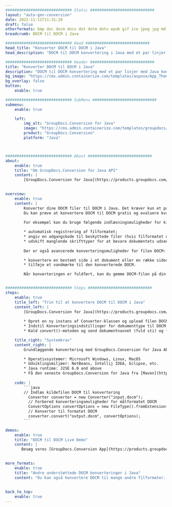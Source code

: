 ```yaml
---
############################# Static ############################
layout: "auto-gen-conversion"
date: 2022-11-11T11:31:28
draft: false
otherformats: bmp doc docm docx dot dotm dotx epub gif ico jpeg jpg md odt ott pdf png psd rtf tex tif tiff txt xps
breadcrumb: DOCM til DOCM i Java

############################# Head ############################
head_title: "Konverter DOCM til DOCM i Java"
head_description: "DOCM til DOCM konvertering i Java med et par linjer kode. Konverter over 160 filformater ved hjælp af GroupDocs dokumentkonverterings-API for Java"

############################# Header ############################
title: "Konverter DOCM til DOCM i Java"
description: "DOCM til DOCM konvertering med et par linjer med Java kode"
bg_image: "https://cms.admin.containerize.com/templates/aspose/App_Themes/V3/images/bg/header1.png"
bg_overlay: false
button:
    enable: true

############################# SubMenu ############################
submenu:
    enable: true

    left:
        img_alt: "GroupDocs.Conversion for Java"
        image: "https://cms.admin.containerize.com/templates/groupdocs/images/product-logos/90x90-noborder/groupdocs-conversion-java.png"
        product: "GroupDocs.Conversion"
        platform: "Java"



############################# About ############################
about:
    enable: true
    title: "Om GroupDocs.Conversion for Java API"
    content: |
        [GroupDocs.Conversion for Java](https://products.groupdocs.com/conversion/java/) er en avanceret filformatkonverterings-API til konvertering mellem populære billed- og dokumentformater såsom Microsoft Office, OpenDocument, PDF, HTML, e-mail, CAD. og meget mere med blot et par linjer kode. Den native API registrerer automatisk formaterne af de originale dokumenter og tilbyder mange muligheder for at tilpasse de konverterede dokumenter. Sammen med funktionen til at udtrække information fra et dokument, understøtter den også caching af konverteringsresultaterne til den lokale disk som standard. Enhver form for cachelagring kan dog understøttes ved at implementere de passende grænseflader - Amazon S3, Dropbox, Google Drive, Windows Azure, Reddis eller andre.
    

overview:
    enable: true
    content: |
        Konverter dine DOCM filer til DOCM i Java. Det kræver kun et par linjer med Java kode på enhver platform efter eget valg, såsom Windows, Linux, macOS.
        Du kan prøve at konvertere DOCM til DOCM gratis og evaluere kvaliteten af ​​konverteringsresultaterne. Sammen med simple filkonverteringsscripts kan du prøve mere sofistikerede muligheder for at indlæse DOCM-kildefilen og gemme DOCM-outputtet. 
        
        For eksempel kan du bruge følgende indlæsningsmuligheder for kilden DOCM:

        * automatisk registrering af filformatet;
        * angiv en adgangskode til beskyttede filer (hvis filformatet understøtter det);
        * udskift manglende skrifttyper for at bevare dokumentets udseende.
        
        Der er også avancerede konverteringsmuligheder for filen DOCM:

        * konvertere en bestemt side i et dokument eller en række sider;
        * tilføje et vandmærke til den konverterede DOCM.

        Når konverteringen er fuldført, kan du gemme DOCM-filen på din lokale filsti eller på et tredjepartslager såsom FTP, Amazon S3, Google Drive, Dropbox osv. Bemærk venligst - for at konvertere DOCM til DOCM, behøver du ikke installere yderligere software, såsom MS Office, Open Office, Adobe Acrobat Reader osv.


############################# Steps ############################
steps:
    enable: true
    title_left: "Trin til at konvertere DOCM til DOCM i Java"
    content_left: |
        [GroupDocs.Conversion for Java](https://products.groupdocs.com/conversion/java/) giver udviklere mulighed for nemt at konvertere DOCM fil til DOCM med et par linjer kode.
        
        * Opret en ny instans af Converter-klassen og upload filen DOCM med den fulde sti
        * Indstil Konverteringsindstillinger for dokumenttype til DOCM
        * Kald convert()-metoden og send dokumentnavnet (fuld sti) og formatet (DOCM) som en parameter

    title_right: "Systemkrav"
    content_right: |
        Grundlæggende konvertering med GroupDocs.Conversion for Java API kan udføres med blot et par linjer kode. Vores API'er understøttes på alle større platforme og operativsystemer. Før du udfører koden nedenfor, skal du sørge for, at du har følgende forudsætninger installeret på dit system.

        * Operativsystemer: Microsoft Windows, Linux, MacOS
        * Udviklingsmiljøer: NetBeans, Intellij IDEA, Eclipse, etc.
        * Java runtime: J2SE 6.0 and above
        * Få den seneste GroupDocs.Conversion for Java fra [Maven](https://repository.groupdocs.com/webapp/#/artifacts/browse/tree/General/repo/com/groupdocs/groupdocs-conversion)
         
    code: |
        ```java    
        // Indlæs kildefilen DOCM til konvertering
          Converter converter = new Converter("input.docm");
          // Forbered konverteringsmuligheder for målformatet DOCM
          ConvertOptions convertOptions = new FileType().fromExtension("docm").getConvertOptions();
          // Konverter til formatet DOCM
          converter.convert("output.docm", convertOptions);
        ```

demos:
    enable: true
    title: "DOCM til DOCM Live Demo"
    content: |
       Besøg vores [GroupDocs.Conversion App](https://products.groupdocs.app/conversion/family) websted, og prøv DOCM til DOCM konvertering nu. Den gratis demo har følgende fordele
          

more_formats:
    enable: true
    title: "Andre understøttede DOCM konverteringer i Java"
    content: "Du kan også konvertere DOCM til mange andre filformater. Se venligst listen nedenfor."
       
       
back_to_top:
    enable: true
---
```


